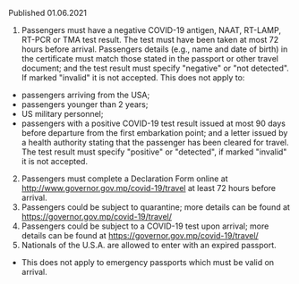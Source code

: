 Published 01.06.2021
1. Passengers must have a negative COVID-19 antigen, NAAT, RT-LAMP, RT-PCR or TMA test result. The test must have been taken at most 72 hours before arrival. Passengers details (e.g., name and date of birth) in the certificate must match those stated in the passport or other travel document; and the test result must specify "negative" or "not detected". If marked "invalid" it is not accepted.
This does not apply to:
- passengers arriving from the USA;
- passengers younger than 2 years;
- US military personnel;
- passengers with a positive COVID-19 test result issued at most 90 days before departure from the first embarkation point; and a letter issued by a health authority stating that the passenger has been cleared for travel. The test result must specify "positive" or "detected", if marked "invalid" it is not accepted.
2. Passengers must complete a Declaration Form online at <a href="http://www.governor.gov.mp/covid-19/travel">http://www.governor.gov.mp/covid-19/travel</a> at least 72 hours before arrival.
3. Passengers could be subject to quarantine; more details can be found at <a href="https://governor.gov.mp/covid-19/travel/">https://governor.gov.mp/covid-19/travel/</a> 
4. Passengers could be subject to a COVID-19 test upon arrival; more details can be found at <a href="https://governor.gov.mp/covid-19/travel/">https://governor.gov.mp/covid-19/travel/</a> 
5. Nationals of the U.S.A. are allowed to enter with an expired passport.
 - This does not apply to emergency passports which must be valid on arrival.

